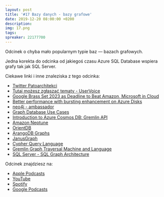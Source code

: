 ```yaml
---
layout: post
title: '#17 Bazy danych - bazy grafowe'
date: 2019-12-20 08:00:00 +0200
description: 
img: 17.png
tags: 
spreaker: 22177700
---
```

Odcinek o chyba mało popularnym typie baz — bazach grafowych.

Jedna korekta do odcinka od jakiegoś czasu Azure SQL Database wspiera grafy tak jak SQL Server.

Ciekawe linki i inne znaleziska z tego odcinka:

- [Twitter Patoarchitekci](https://twitter.com/patoarchitekci)
- [Tutaj możesz zgłaszać tematy - UserVoice](https://github.com/patoarchitekci/uservoice)
- [Google Brass Set 2023 as Deadline to Beat Amazon, Microsoft in Cloud](https://www.theinformation.com/articles/google-brass-set-2023-as-deadline-to-beat-amazon-microsoft-in-cloud)
- [Better performance with bursting enhancement on Azure Disks](https://azure.microsoft.com/en-us/blog/better-performance-with-bursting-enhancement-on-azure-disks/)
- [neo4j - ambassador](https://neo4j.com/ambassador/)
- [Graph Database Use Cases](https://neo4j.com/use-cases/)
- [Introduction to Azure Cosmos DB: Gremlin API](https://docs.microsoft.com/en-us/azure/cosmos-db/graph-introduction)
- [Amazon Neptune](https://aws.amazon.com/neptune/)
- [OrientDB](https://orientdb.com/graph-database/)
- [ArangoDB Graphs](https://www.arangodb.com/docs/3.4/graphs.html)
- [JanusGraph](https://janusgraph.org/)
- [Cypher Query Language](https://neo4j.com/developer/cypher-query-language/)
- [Gremlin Graph Traversal Machine and Language](https://tinkerpop.apache.org/gremlin.html)
- [SQL Server - SQL Graph Architecture](https://docs.microsoft.com/en-us/sql/relational-databases/graphs/sql-graph-architecture)



Odcinek znajdziesz na:

- [Apple Podcasts](https://podcasts.apple.com/pl/podcast/bazy-danych-bazy-grafowe/id1477067604?i=1000460292254&l=pl)
- [YouTube](https://www.youtube.com/watch?v=rBPlIrPV5_o)
- [Spotify](https://open.spotify.com/episode/17oFabcETBgFbICWiKfb3i)
- [Google Podcasts](https://podcasts.google.com/?feed=aHR0cHM6Ly9hbmNob3IuZm0vcy84NzIwMTBjL3BvZGNhc3QvcnNz&episode=M2EwMWU3OGEtN2RiNC00MGRiLThkZDctOTA2YjczNGUwYTg5)
